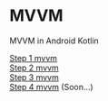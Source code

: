 # MVVM
MVVM in Android Kotlin


<a href="https://github.com/alirezabashi98/MVVM/tree/step1">Step 1 mvvm</a><br>
<a href="https://github.com/alirezabashi98/MVVM/tree/step2">Step 2 mvvm</a><br>
<a href="https://github.com/alirezabashi98/MVVM/tree/step3">Step 3 mvvm</a><br>
<a href="https://github.com/alirezabashi98/MVVM/tree/step4">Step 4 mvvm</a> (Soon...)
